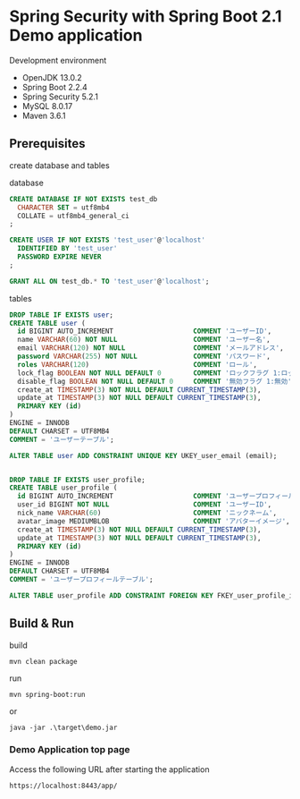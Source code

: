# Spring Security with Spring Boot 2.1 Demo application

Development environment

* OpenJDK 13.0.2
* Spring Boot 2.2.4
* Spring Security 5.2.1
* MySQL 8.0.17
* Maven 3.6.1

## Prerequisites

create database and tables

database

```sql
CREATE DATABASE IF NOT EXISTS test_db
  CHARACTER SET = utf8mb4
  COLLATE = utf8mb4_general_ci
;

CREATE USER IF NOT EXISTS 'test_user'@'localhost'
  IDENTIFIED BY 'test_user'
  PASSWORD EXPIRE NEVER
;

GRANT ALL ON test_db.* TO 'test_user'@'localhost';
```

tables

```sql
DROP TABLE IF EXISTS user;
CREATE TABLE user (
  id BIGINT AUTO_INCREMENT                    COMMENT 'ユーザーID',
  name VARCHAR(60) NOT NULL                   COMMENT 'ユーザー名',
  email VARCHAR(120) NOT NULL                 COMMENT 'メールアドレス',
  password VARCHAR(255) NOT NULL              COMMENT 'パスワード',
  roles VARCHAR(120)                          COMMENT 'ロール',
  lock_flag BOOLEAN NOT NULL DEFAULT 0        COMMENT 'ロックフラグ 1:ロック',
  disable_flag BOOLEAN NOT NULL DEFAULT 0     COMMENT '無効フラグ 1:無効',
  create_at TIMESTAMP(3) NOT NULL DEFAULT CURRENT_TIMESTAMP(3),
  update_at TIMESTAMP(3) NOT NULL DEFAULT CURRENT_TIMESTAMP(3),
  PRIMARY KEY (id)
)
ENGINE = INNODB
DEFAULT CHARSET = UTF8MB4
COMMENT = 'ユーザーテーブル';

ALTER TABLE user ADD CONSTRAINT UNIQUE KEY UKEY_user_email (email);


DROP TABLE IF EXISTS user_profile;
CREATE TABLE user_profile (
  id BIGINT AUTO_INCREMENT                    COMMENT 'ユーザープロフィールID',
  user_id BIGINT NOT NULL                     COMMENT 'ユーザーID',
  nick_name VARCHAR(60)                       COMMENT 'ニックネーム',
  avatar_image MEDIUMBLOB                     COMMENT 'アバターイメージ',
  create_at TIMESTAMP(3) NOT NULL DEFAULT CURRENT_TIMESTAMP(3),
  update_at TIMESTAMP(3) NOT NULL DEFAULT CURRENT_TIMESTAMP(3),
  PRIMARY KEY (id)
)
ENGINE = INNODB
DEFAULT CHARSET = UTF8MB4
COMMENT = 'ユーザープロフィールテーブル';

ALTER TABLE user_profile ADD CONSTRAINT FOREIGN KEY FKEY_user_profile_id_user_id (user_id) REFERENCES user (id);
```

## Build & Run

build

```
mvn clean package
```

run

```
mvn spring-boot:run
```

or

```
java -jar .\target\demo.jar
```

### Demo Application top page

Access the following URL after starting the application

```
https://localhost:8443/app/
```
